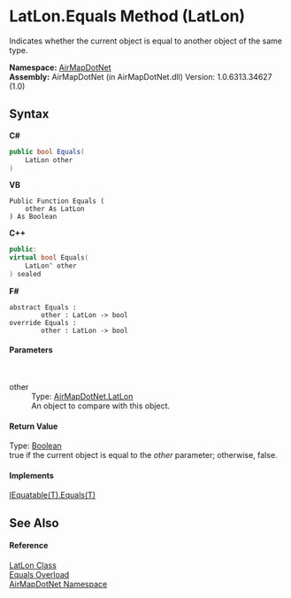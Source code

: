 # LatLon.Equals Method (LatLon)
 

Indicates whether the current object is equal to another object of the same type.

**Namespace:**&nbsp;<a href="b5783ccd-d544-c2c9-c0be-1f622d02460a">AirMapDotNet</a><br />**Assembly:**&nbsp;AirMapDotNet (in AirMapDotNet.dll) Version: 1.0.6313.34627 (1.0)

## Syntax

**C#**<br />
``` C#
public bool Equals(
	LatLon other
)
```

**VB**<br />
``` VB
Public Function Equals ( 
	other As LatLon
) As Boolean
```

**C++**<br />
``` C++
public:
virtual bool Equals(
	LatLon^ other
) sealed
```

**F#**<br />
``` F#
abstract Equals : 
        other : LatLon -> bool 
override Equals : 
        other : LatLon -> bool 
```


#### Parameters
&nbsp;<dl><dt>other</dt><dd>Type: <a href="a7e51562-8516-7f75-bd21-4eaf0cd97fa8">AirMapDotNet.LatLon</a><br />An object to compare with this object.</dd></dl>

#### Return Value
Type: <a href="http://msdn2.microsoft.com/en-us/library/a28wyd50" target="_blank">Boolean</a><br />true if the current object is equal to the *other* parameter; otherwise, false.

#### Implements
<a href="http://msdn2.microsoft.com/en-us/library/ms131190" target="_blank">IEquatable(T).Equals(T)</a><br />

## See Also


#### Reference
<a href="a7e51562-8516-7f75-bd21-4eaf0cd97fa8">LatLon Class</a><br /><a href="9efe0fb7-2b73-a945-4783-3f38a114fedb">Equals Overload</a><br /><a href="b5783ccd-d544-c2c9-c0be-1f622d02460a">AirMapDotNet Namespace</a><br />